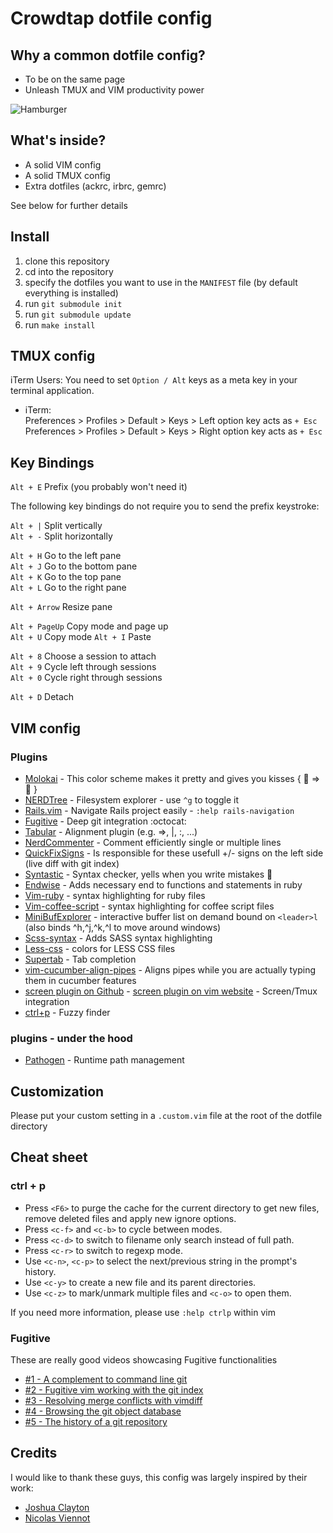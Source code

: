 # Crowdtap dotfile config

## Why a common dotfile config?

* To be on the same page
* Unleash TMUX and VIM productivity power

![Hamburger](http://www.passportmagazine.com/blog/uploads/DeathbyHamburger.jpg)

## What's inside?
* A solid VIM config
* A solid TMUX config
* Extra dotfiles (ackrc, irbrc, gemrc)

See below for further details

## Install
1. clone this repository
2. cd into the repository
3. specify the dotfiles you want to use in the `MANIFEST` file (by default everything is installed)
4. run `git submodule init`
5. run `git submodule update`
6. run `make install`

## TMUX config

iTerm Users: You need to set `Option / Alt` keys as a meta key in your terminal application.

- iTerm:  
    Preferences > Profiles > Default > Keys > Left option key acts as `+ Esc`
    Preferences > Profiles > Default > Keys > Right option key acts as `+ Esc`

Key Bindings
-------------

`Alt + E` Prefix (you probably won't need it)  

The following key bindings do not require you to send the prefix keystroke:

`Alt + |` Split vertically  
`Alt + -` Split horizontally

`Alt + H` Go to the left pane  
`Alt + J` Go to the bottom pane  
`Alt + K` Go to the top pane  
`Alt + L` Go to the right pane  

`Alt + Arrow` Resize pane  

`Alt + PageUp` Copy mode and page up  
`Alt + U` Copy mode
`Alt + I` Paste  

`Alt + 8` Choose a session to attach  
`Alt + 9` Cycle left through sessions  
`Alt + 0` Cycle right through sessions  

`Alt + D` Detach  

## VIM config

### Plugins

* [Molokai](https://github.com/nviennot/molokai)      - This color scheme makes it pretty and gives you kisses { :lipstick: => :kiss: }
* [NERDTree](https://github.com/scrooloose/nerdtree)  - Filesystem explorer - use `^g` to toggle it
* [Rails.vim](https://github.com/tpope/vim-rails)     - Navigate Rails project easily - `:help rails-navigation`
* [Fugitive](https://github.com/tpope/vim-fugitive)   - Deep git integration :octocat:
* [Tabular](https://github.com/godlygeek/tabular.git) - Alignment plugin (e.g. =>, |, :, ...)
* [NerdCommenter](https://github.com/scrooloose/nerdcommenter.git) - Comment efficiently single or multiple lines
* [QuickFixSigns](https://github.com/tomtom/quickfixsigns_vim.git) - Is responsible for these usefull +/- signs on the left side (live diff with git index)
* [Syntastic](https://github.com/scrooloose/syntastic.git) - Syntax checker, yells when you write mistakes :horse:
* [Endwise](https://github.com/tpope/vim-endwise.git) - Adds necessary end to functions and statements in ruby
* [Vim-ruby](https://github.com/vim-ruby/vim-ruby.git) - syntax highlighting for ruby files
* [Vim-coffee-script](https://github.com/kchmck/vim-coffee-script.git) - syntax highlighting for coffee script files
* [MiniBufExplorer](https://github.com/fholgado/minibufexpl.vim.git) - interactive buffer list on demand bound on `<leader>l` (also binds ^h,^j,^k,^l to move around windows)
* [Scss-syntax](https://github.com/cakebaker/scss-syntax.vim) - Adds SASS syntax highlighting
* [Less-css](https://github.com/groenewege/vim-less.git) - colors for LESS CSS files
* [Supertab](https://github.com/tsaleh/vim-supertab.git) - Tab completion
* [vim-cucumber-align-pipes](https://github.com/quentindecock/vim-cucumber-align-pipes.git) - Aligns pipes while you are actually typing them in cucumber features
* [screen plugin on Github](https://github.com/ervandew/screen) - [screen plugin on vim website](http://www.vim.org/scripts/script.php?script_id=2711) - Screen/Tmux integration
* [ctrl+p](https://github.com/kien/ctrlp.vim) - Fuzzy finder

### plugins - under the hood

* [Pathogen](https://github.com/tpope/vim-pathogen) - Runtime path management

## Customization

Please put your custom setting in a `.custom.vim` file at the root of the dotfile directory

## Cheat sheet

### ctrl + p

* Press `<F6>` to purge the cache for the current directory to get new files, remove deleted files and apply new ignore options.
* Press `<c-f>` and `<c-b>` to cycle between modes.
* Press `<c-d>` to switch to filename only search instead of full path.
* Press `<c-r>` to switch to regexp mode.
* Use `<c-n>`, `<c-p>` to select the next/previous string in the prompt's history.
* Use `<c-y>` to create a new file and its parent directories.
* Use `<c-z>` to mark/unmark multiple files and `<c-o>` to open them.

If you need more information, please use `:help ctrlp` within vim

### Fugitive

These are really good videos showcasing Fugitive functionalities

* [#1 - A complement to command line git](http://vimcasts.org/episodes/fugitive-vim---a-complement-to-command-line-git/)
* [#2 - Fugitive vim working with the git index](http://vimcasts.org/episodes/fugitive-vim-working-with-the-git-index/)
* [#3 - Resolving merge conflicts with vimdiff](http://vimcasts.org/episodes/fugitive-vim-resolving-merge-conflicts-with-vimdiff/)
* [#4 - Browsing the git object database](http://vimcasts.org/episodes/fugitive-vim-browsing-the-git-object-database/)
* [#5 - The history of a git repository](http://vimcasts.org/episodes/fugitive-vim-exploring-the-history-of-a-git-repository/)

## Credits

I would like to thank these guys, this config was largely inspired by their work:

- [Joshua Clayton](https://github.com/joshuaclayton/dotfiles)
- [Nicolas Viennot](https://github.com/nviennot/vim-config)
